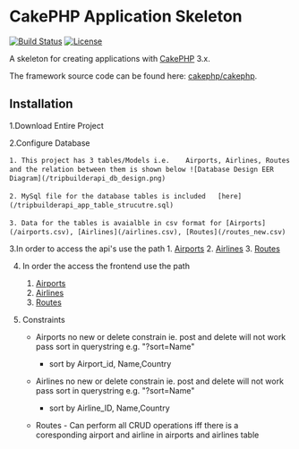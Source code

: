# CakePHP Application Skeleton

[![Build Status](https://img.shields.io/travis/cakephp/app/master.svg?style=flat-square)](https://travis-ci.org/cakephp/app)
[![License](https://img.shields.io/packagist/l/cakephp/app.svg?style=flat-square)](https://packagist.org/packages/cakephp/app)

A skeleton for creating applications with [CakePHP](http://cakephp.org) 3.x.

The framework source code can be found here: [cakephp/cakephp](https://github.com/cakephp/cakephp).

## Installation
1.Download Entire Project

2.Configure Database
	
	1. This project has 3 tables/Models i.e.	Airports, Airlines, Routes and the relation between them is shown below ![Database Design EER Diagram](/tripbuilderapi_db_design.png)

	2. MySql file for the database tables is included 	[here](/tripbuilderapi_app_table_strucutre.sql)

	3. Data for the tables is avaialble in csv format for [Airports](/airports.csv), [Airlines](/airlines.csv), [Routes](/routes_new.csv)

3.In order to access the api's use the path 
	1. [Airports](/tripbuilderapi.app/api/airports.json)
	2. [Airlines](/tripbuilderapi.app/api/airlines.json)
	3. [Routes](/tripbuilderapi.app/api/routes.json)
	
4. In order the access the frontend use the path
	1. [Airports](/tripbuilderapi.app/api/airports)
	2. [Airlines](/tripbuilderapi.app/api/airlines)
	3. [Routes](/tripbuilderapi.app/api/routes)
	
5. Constraints

	* Airports no new or delete constrain ie. post and delete will not work
	pass sort in querystring e.g. "?sort=Name"
		
		* sort by Airport_id, Name,Country

	* Airlines no new or delete constrain ie. post and delete will not work
	pass sort in querystring e.g. "?sort=Name"
		
		* sort by Airline_ID, Name,Country

	* Routes - Can perform all CRUD operations iff there is a coresponding airport and airline in airports and airlines table
	